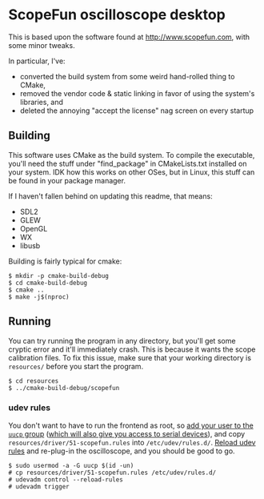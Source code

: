 # ScopeFun oscilloscope desktop

This is based upon the software found at http://www.scopefun.com, with some
minor tweaks.

In particular, I've:

- converted the build system from some weird hand-rolled thing to CMake,
- removed the vendor code & static linking in favor of using the system's
  libraries, and
- deleted the annoying "accept the license" nag screen on every startup

## Building

This software uses CMake as the build system. To compile the executable,
you'll need the stuff under "find_package" in CMakeLists.txt installed on your
system. IDK how this works on other OSes, but in Linux, this stuff can be found
in your package manager.

If I haven't fallen behind on updating this readme, that means:

- SDL2
- GLEW
- OpenGL
- WX
- libusb

Building is fairly typical for cmake:

```console
$ mkdir -p cmake-build-debug
$ cd cmake-build-debug
$ cmake ..
$ make -j$(nproc)
```

## Running

You can try running the program in any directory, but you'll get some cryptic
error and it'll immediately crash. This is because it wants the scope
calibration files. To fix this issue, make sure that your working directory is
`resources/` before you start the program.

```console
$ cd resources
$ ../cmake-build-debug/scopefun
```

### udev rules

You don't want to have to run the frontend as root, so [add your user to the
`uucp` group](https://unix.stackexchange.com/a/293059/70735) ([which will also
give you access to serial
devices](https://wiki.archlinux.org/index.php/Users_and_groups#User_groups)),
and copy `resources/driver/51-scopefun.rules` into `/etc/udev/rules.d/`.
[Reload udev rules](https://unix.stackexchange.com/a/39371/70735) and
re-plug-in the oscilloscope, and you should be good to go.

```console
$ sudo usermod -a -G uucp $(id -un)
# cp resources/driver/51-scopefun.rules /etc/udev/rules.d/
# udevadm control --reload-rules
# udevadm trigger
```
